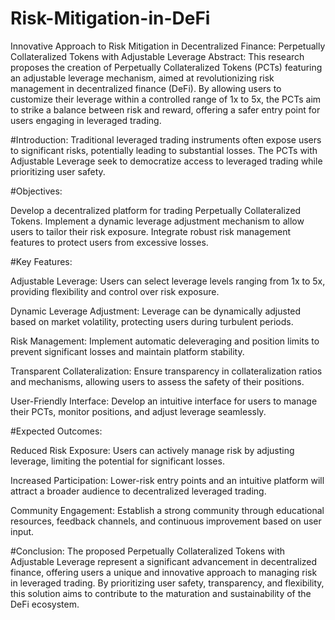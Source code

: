 # Risk-Mitigation-in-DeFi
Innovative Approach to Risk Mitigation in Decentralized Finance: Perpetually Collateralized Tokens with Adjustable Leverage
Abstract:
This research proposes the creation of Perpetually Collateralized Tokens (PCTs) featuring an adjustable leverage mechanism, aimed at revolutionizing risk management in decentralized finance (DeFi). By allowing users to customize their leverage within a controlled range of 1x to 5x, the PCTs aim to strike a balance between risk and reward, offering a safer entry point for users engaging in leveraged trading.

#Introduction:
Traditional leveraged trading instruments often expose users to significant risks, potentially leading to substantial losses. The PCTs with Adjustable Leverage seek to democratize access to leveraged trading while prioritizing user safety.

#Objectives:

Develop a decentralized platform for trading Perpetually Collateralized Tokens.
Implement a dynamic leverage adjustment mechanism to allow users to tailor their risk exposure.
Integrate robust risk management features to protect users from excessive losses.

#Key Features:

Adjustable Leverage: Users can select leverage levels ranging from 1x to 5x, providing flexibility and control over risk exposure.

Dynamic Leverage Adjustment: Leverage can be dynamically adjusted based on market volatility, protecting users during turbulent periods.

Risk Management: Implement automatic deleveraging and position limits to prevent significant losses and maintain platform stability.

Transparent Collateralization: Ensure transparency in collateralization ratios and mechanisms, allowing users to assess the safety of their positions.

User-Friendly Interface: Develop an intuitive interface for users to manage their PCTs, monitor positions, and adjust leverage seamlessly.

#Expected Outcomes:

Reduced Risk Exposure: Users can actively manage risk by adjusting leverage, limiting the potential for significant losses.

Increased Participation: Lower-risk entry points and an intuitive platform will attract a broader audience to decentralized leveraged trading.

Community Engagement: Establish a strong community through educational resources, feedback channels, and continuous improvement based on user input.

#Conclusion:
The proposed Perpetually Collateralized Tokens with Adjustable Leverage represent a significant advancement in decentralized finance, offering users a unique and innovative approach to managing risk in leveraged trading. By prioritizing user safety, transparency, and flexibility, this solution aims to contribute to the maturation and sustainability of the DeFi ecosystem.





